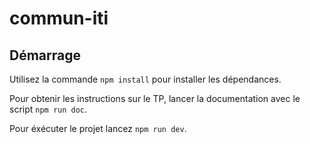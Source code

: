 # commun-iti


## Démarrage

Utilisez la commande `npm install` pour installer les dépendances.

Pour obtenir les instructions sur le TP, lancer la documentation avec le script `npm run doc`.

Pour éxécuter le projet lancez `npm run dev`.
